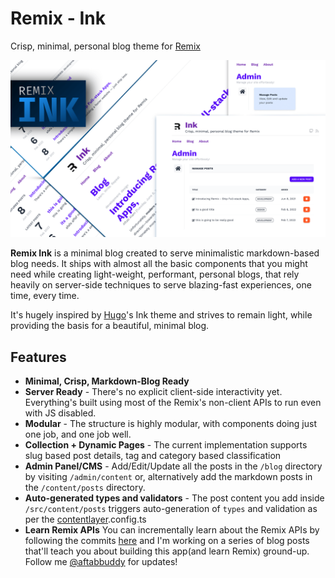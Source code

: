 # Remix - Ink
Crisp, minimal, personal blog theme for [Remix](https://remix.run/)

<img src="./public/remix-banner.png" alt="Remix Banner" />


__Remix Ink__ is a minimal blog created to serve minimalistic markdown-based blog needs. It ships with almost all the basic components that you might need while creating light-weight, performant, personal blogs, that rely heavily on server-side techniques to serve blazing-fast experiences, one time, every time.

It's hugely inspired by [Hugo](https://github.com/knadh/hugo-ink)'s Ink theme and strives to remain light, while providing the basis for a beautiful, minimal blog.

## Features
- __Minimal, Crisp, Markdown-Blog Ready__
- __Server Ready__ - There's no explicit client-side interactivity yet. Everything's built using most of the Remix's non-client APIs to run even with JS disabled.
- __Modular__ - The structure is highly modular, with components doing just one job, and one job well.
- __Collection + Dynamic Pages__ - The current implementation supports slug based post details, tag and category based classification
- __Admin Panel/CMS__ - Add/Edit/Update all the posts in the `/blog` directory by visiting `/admin/content` or, alternatively add the markdown posts in the `/content/posts` directory.
- __Auto-generated types and validators__ - The post content you add inside `/src/content/posts` triggers auto-generation of `types` and validation as per the [contentlayer](https://www.contentlayer.dev/docs).config.ts
- __Learn Remix APIs__ You can incrementally learn about the Remix APIs by following the commits [here](https://github.com/one-aalam/remix-ink/commits/main) and I'm working on a series of blog posts that'll teach you about building this app(and learn Remix) ground-up. Follow me [@aftabbuddy](https://twitter.com/aftabbuddy) for updates!

